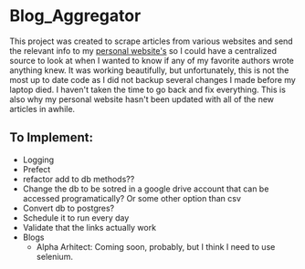 # Blog_Aggregator
This project was created to scrape articles from various websites and send the relevant info to my [personal website's](https://www.funwithbrandt.com/blog-external/) so 
I could have a centralized source to look at when I wanted to know if any of my favorite authors wrote anything knew. It was working beautifully, but unfortunately,
this is not the most up to date code as I did not backup several changes I made before my laptop died. I haven't taken the time to go back and fix everything. This is also why
my personal website hasn't been updated with all of the new articles in awhile.


## To Implement:
* Logging
* Prefect
* refactor add to db methods??
* Change the db to be sotred in a google drive account that can be accessed programatically? Or some other option than csv
* Convert db to postgres?
* Schedule it to run every day
* Validate that the links actually work
* Blogs 
  * Alpha Arhitect: Coming soon, probably,  but I think I need to use selenium.